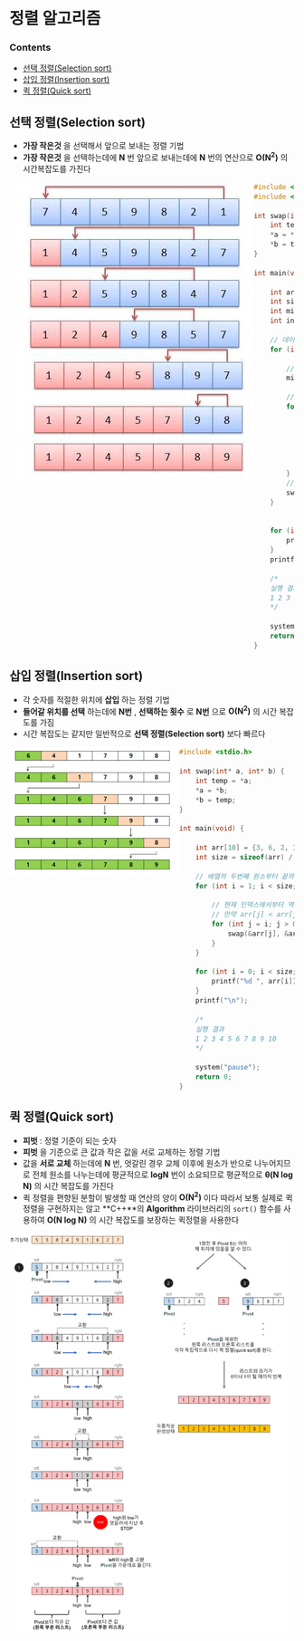 # 정렬 알고리즘

### Contents

- [선택 정렬(Selection sort)](#선택-정렬Selection-Sort)
- [삽입 정렬(Insertion sort)](#삽입-정렬Insertion-sort)
- [퀵 정렬(Quick sort)](#퀵-정렬Qiuck-sort)



## 선택 정렬(Selection sort)

- **가장 작은것** 을 선택해서 앞으로 보내는 정렬 기법
- **가장 작은것** 을 선택하는데에 **N** 번 앞으로 보내는데에 **N** 번의 연산으로 **O(N<sup>2</sup>)** 의 시간복잡도를 가진다

<img src="Assets/SelectionSort.png" style = "float: left; width = 40%;">

``` c
#include <stdio.h>
#include <limits.h>

int swap(int* a, int* b) {
	int temp = *a;
	*a = *b;
	*b = temp;
}

int main(void) {

	int arr[10] = {3, 6, 2, 10, 7, 9, 5, 1, 4, 8};
	int size = sizeof(arr) / sizeof(int); // 배열에 넣을 데이터 갯수
	int min; // 정렬 기준을 정할 가장 작은 값
	int index; // 위치를 바꿔줄 인덱스

	// 데이터의 갯수만큼 반복
	for (int i = 0; i < size; i++) {
		
		// 최소값을 int 타입의 최대 값으로 초기화
		min = INT_MAX;

		// 현재 인덱스 i 부터 배열의 끝까지 반복
		for (int j = i; j < size; j++) {

			// 배열을 돌면서 현재 인덱스의 값이 min의 값보다 작은 경우
			if (min > arr[j]) {
				min = arr[j]; // min 값을 현재 인덱스의 값으로 업데이트
				index = j; // 현재 인덱스를 기억
			}
		}
		// 최종으로 가장 작은 값과 현재 인덱스의 값을 바꿔준다
		swap(&arr[i], &arr[index]);
	}


	for (int i = 0; i < size; i++) {
		printf("%d ", arr[i]);
	}
	printf("\n");

	/*
	실행 결과
	1 2 3 4 5 6 7 8 9 10
	*/

	system("pause");
	return 0;
}
```



## 삽입 정렬(Insertion sort)

- 각 숫자를 적절한 위치에 **삽입** 하는 정렬 기법
- **들어갈 위치를 선택** 하는데에 **N번** , **선택하는 횟수** 로 **N번** 으로 **O(N<sup>2</sup>)** 의 시간 복잡도를 가짐
- 시간 복잡도는 같지만 일반적으로 **선택 정렬(Selection sort)** 보다 빠르다

<img src="Assets/InsertionSort.png" style = "float: left; width = 40%;">

``` c
#include <stdio.h>

int swap(int* a, int* b) {
	int temp = *a;
	*a = *b;
	*b = temp;
}

int main(void) {

	int arr[10] = {3, 6, 2, 10, 7, 9, 5, 1, 4, 8};
	int size = sizeof(arr) / sizeof(int); // 배열에 넣을 데이터 갯수
	
	// 배열의 두번째 원소부터 끝까지 반복
	for (int i = 1; i < size; i++) {
		
        // 현재 인덱스에서부터 역방향으로 순회하며 값을 교체
        // 만약 arr[j] < arr[j - 1]이 만족하지 않는다면 그 이후는 이미 정렬 되어있는 상태이기 때문에 더이상 반복할 필요가 없음
		for (int j = i; j > 0 && arr[j] < arr[j - 1]; j--) {
			swap(&arr[j], &arr[j - 1]);
		}
	}
	
	for (int i = 0; i < size; i++) {
		printf("%d ", arr[i]);
	}
	printf("\n");

	/*
	실행 결과
	1 2 3 4 5 6 7 8 9 10
	*/

	system("pause");
	return 0;
}
```



## 퀵 정렬(Quick sort)

- **피벗** : 정렬 기준이 되는 숫자
- **피벗** 을 기준으로 큰 값과 작은 값을 서로 교체하는 정렬 기법
- 값을 **서로 교체** 하는데에 **N** 번, 엇갈린 경우 교체 이후에 원소가 반으로 나누어지므로 전체 원소를 나누는데에 평균적으로 **logN** 번이 소요되므로 평균적으로 **θ(N log N)** 의 시간 복잡도를 가진다
- 퀵 정렬을 편향된 분할이 발생할 때 연산의 양이 **O(N<sup>2</sup>)** 이다 따라서 보통 실제로 퀵 정렬을 구현하지는 않고 **C++**의 **Algorithm** 라이브러리의 `sort()` 함수를 사용하여  **O(N log N)** 의 시간 복잡도를 보장하는 퀵정렬을 사용한다

<img src="Assets/QuickSort.png" style = "float: left; width = 40%;">

``` c
#include <stdio.h>

int arr[10] = { 1, 5, 7, 6, 2, 9, 8, 4, 10, 3 };

void swap(int *a, int *b) {
  int temp = *a;
  *a = *b;
  *b = temp;
}

void quickSort(int left, int right) {
  if (left >= right) return; // 왼쪽과 오른쪽이 같거나 오른쪽이 더 작다면 원소가 하나이거나 없기때문에 정렬이 완료된 것으로 함수를 바로 빠져나온다
  
  int pivot = left; // 피봇을
  int i = left;
  int j = right;
  
  // 피봇의 왼쪽에 피봇 보다 작은값, 오른쪽에 피봇보다 큰 값으로 모아준다
  while (i <= j) { // 엇갈릴 때까지 반복
    
    // arr[i]가 피봇보다 작으면 잘 위치해 있는것으로 판단하고 i를 다음으로 이동
    // arr[i]가 피봇보다 크면 피봇의 오른쪽에 위치해야 하므로 더이상 i를 이동시키지 않고 반복문 탈출
    while (i <= right && arr[i] <= arr[pivot]) {
      i++;
    }
    
    // arr[j]가 피봇보다 크면 잘 위치해 있는것으로 판단하고 j를 다음으로 이동
    // arr[j]가 피봇보다 작으면 피봇의 왼쪽에 위치해야 하므로 더이상 j를 이동시키지 않고 반복문 탈출
    while (j > left && arr[j] >= arr[pivot]) {
      j--;
    }
    
    
    if (i > j) {
      // i와 j가 엇갈리면 피봇과 j의 위치를 바꿔주고 엇갈렸기 때문에 반복문 탈출
      swap(&arr[pivot], &arr[j]);
      
    } else {
      // 아직 i와 j가 엇갈리지 않았다면 i와 j의 위치를 서로 바꿔주고 다음 반복문 실행
      swap(&arr[i], &arr[j]);
    }
  }
  
  // 피봇을 기준으로 다시 왼쪽과 오른쪽을 나누어 퀵정렬을 재귀적으로 호출한다
  quickSort(left, j - 1);
  quickSort(j + 1, right);
  
}

void show(int size) {
  for (int i = 0; i < size; i++) {
    printf("%d ", arr[i]);
  }
  printf("\n");
}

int main(int argc, const char * argv[]) {
  
  int left = 0;
  int size = sizeof(arr) / sizeof(int);
  
  printf("정렬 전: ");
  show(size);
  
  quickSort(left, size - 1);
  
  printf("정렬 후: ");
  show(size);
  
  /*
   실행 결과
   정렬 전: 1 5 7 6 2 9 8 4 10 3
   정렬 후: 1 2 3 4 5 6 7 8 9 10
   */
  
  return 0;
}

```

